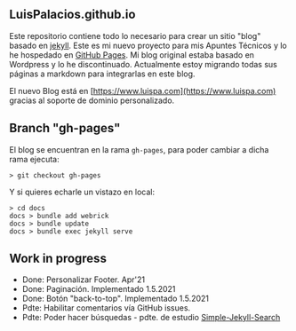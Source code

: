 ## LuisPalacios.github.io

Este repositorio contiene todo lo necesario para crear un sitio "blog" basado en [jekyll](http://jekyllrb.com). Este es mi nuevo proyecto para mis Apuntes Técnicos y lo he hospedado en [GitHub Pages](https://pages.github.com). Mi blog original estaba basado en Wordpress y lo he discontinuado. Actualmente estoy migrando todas sus páginas a markdown para integrarlas en este blog. 

El nuevo Blog está en [https://www.luispa.com](https://www.luispa.com) gracias al soporte de dominio personalizado. 


## Branch "gh-pages"

El blog se encuentran en la rama `gh-pages`, para poder cambiar a dicha rama ejecuta: 

```
> git checkout gh-pages
```

Y si quieres echarle un vistazo en local: 

```
> cd docs
docs > bundle add webrick
docs > bundle update
docs > bundle exec jekyll serve
```

## Work in progress

* Done: Personalizar Footer. Apr'21
* Done: Paginación. Implementado 1.5.2021
* Done: Botón "back-to-top". Implementado 1.5.2021
* Pdte: Habilitar comentarios vía GitHub issues. 
* Pdte: Poder hacer búsquedas - pdte. de estudio [Simple-Jekyll-Search](https://github.com/christian-fei/Simple-Jekyll-Search)

<br/>



